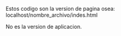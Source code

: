 Estos codigo son la version de pagina osea:
localhost/nombre_archivo/indes.html

No es la version de aplicacion.
